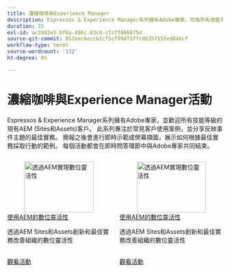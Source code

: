 ```yaml
---
title: 濃縮咖啡與Experience Manager
description: Espressos & Experience Manager系列擁有Adobe專家，可為所有技能等級的AEM (Sites和Assets)客戶提供常見使用案例、最佳實務、即時示範的深入分析，並會以問答環節結束。
duration: 15
exl-id: ac3902e5-bf6a-456c-83c8-cfcff806875d
source-git-commit: 852eec6eccb1cf5cf99d73ffcd635f55fed846cf
workflow-type: tm+mt
source-wordcount: '172'
ht-degree: 0%

---
```


# 濃縮咖啡與Experience Manager活動

Espressos &amp; Experience Manager系列擁有Adobe專家，並歡迎所有技能等級的現有AEM (Sites和Assets)客戶。 此系列專注於常見客戶使用案例，並分享反映事件主題的最佳實務。 簡報之後會進行即時示範或熒幕擷圖，展示如何根據最佳實務採取行動的範例。 每個活動都會在即時問答環節中與Adobe專家共同結束。

<!-- CARDS

{cta  = Watch event}

* 2025/digital-agility.md
* 2025/digital-agility.md

-->
<!-- START CARDS HTML - DO NOT MODIFY BY HAND -->
<div class="columns">
    <div class="column is-half-tablet is-half-desktop is-one-third-widescreen" aria-label="Digital Agility with AEM">
        <div class="card" style="height: 100%; display: flex; flex-direction: column; height: 100%;">
            <div class="card-image">
                <figure class="image x-is-16by9">
                    <a href="2025/digital-agility.md" title="透過AEM實現數位靈活性" target="_blank" rel="referrer">
                        <img class="is-bordered-r-small" src="https://video.tv.adobe.com/v/3443026/?format=jpeg&nocache=1737766165322" alt="透過AEM實現數位靈活性"
                             style="width: 100%; aspect-ratio: 16 / 9; object-fit: cover; overflow: hidden; display: block; margin: auto;">
                    </a>
                </figure>
            </div>
            <div class="card-content is-padded-small" style="display: flex; flex-direction: column; flex-grow: 1; justify-content: space-between;">
                <div class="top-card-content">
                    <p class="headline is-size-6 has-text-weight-bold">
                        <a href="2025/digital-agility.md" target="_blank" rel="referrer" title="透過AEM實現數位靈活性">使用AEM的數位靈活性</a>
                    </p>
                    <p class="is-size-6">透過AEM Sites和Assets創新和最佳實務改善組織的數位靈活性</p>
                </div>
                <a href="2025/digital-agility.md" target="_blank" rel="referrer" class="spectrum-Button spectrum-Button--outline spectrum-Button--primary spectrum-Button--sizeM" style="align-self: flex-start; margin-top: 1rem;">
                    <span class="spectrum-Button-label has-no-wrap has-text-weight-bold">觀看活動</span>
                </a>
            </div>
        </div>
    </div>
    <div class="column is-half-tablet is-half-desktop is-one-third-widescreen" aria-label="Digital Agility with AEM">
        <div class="card" style="height: 100%; display: flex; flex-direction: column; height: 100%;">
            <div class="card-image">
                <figure class="image x-is-16by9">
                    <a href="2025/digital-agility.md" title="透過AEM實現數位靈活性" target="_blank" rel="referrer">
                        <img class="is-bordered-r-small" src="https://video.tv.adobe.com/v/3443026/?format=jpeg&nocache=1737766165308" alt="透過AEM實現數位靈活性"
                             style="width: 100%; aspect-ratio: 16 / 9; object-fit: cover; overflow: hidden; display: block; margin: auto;">
                    </a>
                </figure>
            </div>
            <div class="card-content is-padded-small" style="display: flex; flex-direction: column; flex-grow: 1; justify-content: space-between;">
                <div class="top-card-content">
                    <p class="headline is-size-6 has-text-weight-bold">
                        <a href="2025/digital-agility.md" target="_blank" rel="referrer" title="透過AEM實現數位靈活性">使用AEM的數位靈活性</a>
                    </p>
                    <p class="is-size-6">透過AEM Sites和Assets創新和最佳實務改善組織的數位靈活性</p>
                </div>
                <a href="2025/digital-agility.md" target="_blank" rel="referrer" class="spectrum-Button spectrum-Button--outline spectrum-Button--primary spectrum-Button--sizeM" style="align-self: flex-start; margin-top: 1rem;">
                    <span class="spectrum-Button-label has-no-wrap has-text-weight-bold">觀看活動</span>
                </a>
            </div>
        </div>
    </div>
</div>
<!-- END CARDS HTML - DO NOT MODIFY BY HAND -->

